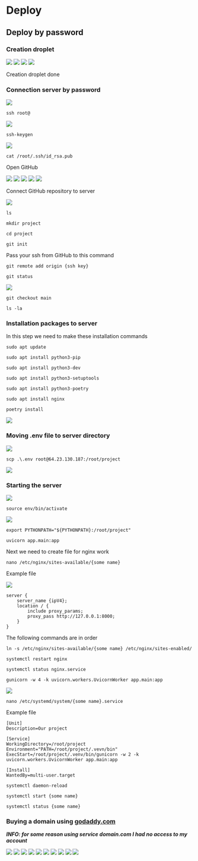 # Deploy

## Deploy by password
### Creation droplet
![](img/deploy/deploy1.png)
![](img/deploy/deploy2.png)
![](img/deploy/deploy3.png)
![](img/deploy/deploy21.png)

Creation droplet done

### Connection server by password
![](img/deploy/deploy4.png)
```
ssh root@
```
![](img/deploy/deploy5.png)
```commandline
ssh-keygen
```
![](img/deploy/deploy6.png)
```
cat /root/.ssh/id_rsa.pub
```
Open GitHub

![](img/deploy/deploy7.png)
![](img/deploy/deploy8.png)
![](img/deploy/deploy9.png)
![](img/deploy/deploy10.png)
![](img/deploy/deploy11.png)

Connect GitHub repository to server 

![](img/deploy/deploy12.png)
```commandline
ls
```
```commandline
mkdir project
```
```commandline
cd project
```
```commandline
git init
```
Pass your ssh from GitHub to this command
```
git remote add origin {ssh key}
```
```commandline
git status
```

![](img/deploy/deploy13.png)
```commandline
git checkout main
```
```commandline
ls -la
```
### Installation packages to server
In this step we need to make these installation commands
```commandline
sudo apt update
```
```commandline
sudo apt install python3-pip
```
```commandline
sudo apt install python3-dev
```
```commandline
sudo apt install python3-setuptools
```
```commandline
sudo apt install python3-poetry
```
```commandline
sudo apt install nginx
```
```commandline
poetry install
```
![](img/deploy/deploy14.png)

### Moving .env file to server directory

![](img/deploy/deploy15.png)

```
scp .\.env root@64.23.130.187:/root/project
```

![](img/deploy/deploy16.png)

### Starting the server

![](img/deploy/deploy17.png)

```commandline
source env/bin/activate
```

![](img/deploy/deploy18.png)

```
export PYTHONPATH="${PYTHONPATH}:/root/project"
```
```commandline
uvicorn app.main:app
```
Next we need to create file for nginx work
```
nano /etc/nginx/sites-available/{some name}
```
Example file

![](img/deploy/deploy19.png)

```
server {
    server_name {ipV4};
    location / {
        include proxy_params;
        proxy_pass http://127.0.0.1:8000;
    }
}
```

The following commands are in order

```
ln -s /etc/nginx/sites-available/{some name} /etc/nginx/sites-enabled/
```
```commandline
systemctl restart nginx
```
```commandline
systemctl status nginx.service
```
```commandline
gunicorn -w 4 -k uvicorn.workers.UvicornWorker app.main:app
```

![](img/deploy/deploy20.png)

```
nano /etc/systemd/system/{some name}.service
```

Example file

```
[Unit]
Description=Our project

[Service]
WorkingDirectory=/root/project
Environment="PATH=/root/project/.vevn/bin"
ExecStart=/root/project/.venv/bin/gunicorn -w 2 -k uvicorn.workers.UvicornWorker app.main:app

[Install]
WantedBy=multi-user.target
```

```commandline
systemctl daemon-reload
```
```
systemctl start {some name}
```
```
systemctl status {some name}
```


### Buying a domain using [godaddy.com](https://godaddy.com)
<i><b>INFO: for some reason using service domain.com I had no access to my account</b></i>

![](img/set_domain/1.png)
![](img/set_domain/2.png)
![](img/set_domain/3.png)
![](img/set_domain/4.png)
![](img/set_domain/5.png)
![](img/set_domain/6.png)
![](img/set_domain/7.png)
![](img/set_domain/8.png)
![](img/set_domain/8-1.png)
![](img/set_domain/9.png)

